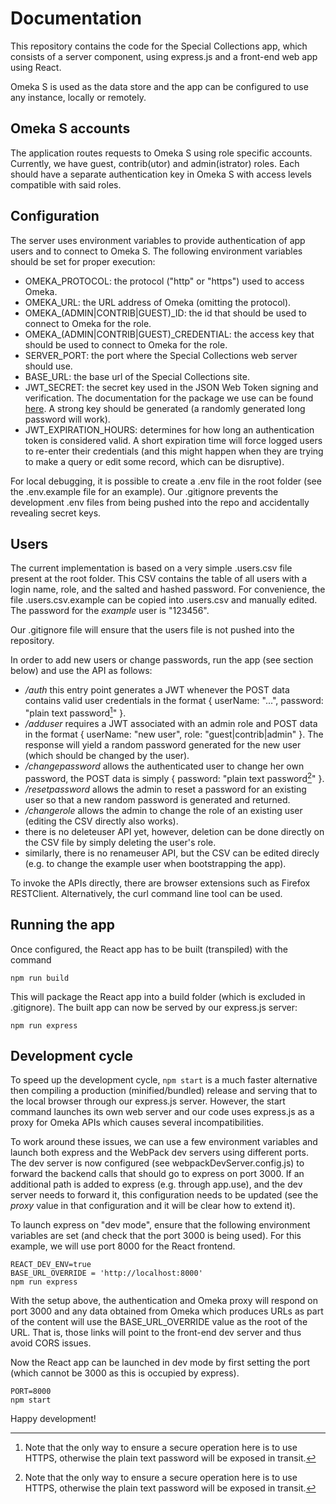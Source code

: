 # Documentation

This repository contains the code for the Special Collections app, which
consists of a server component, using express.js and a front-end web app using
React.

Omeka S is used as the data store and the app can be configured to use any
instance, locally or remotely.

## Omeka S accounts

The application routes requests to Omeka S using role specific accounts.
Currently, we have guest, contrib(utor) and admin(istrator) roles. Each should
have a separate authentication key in Omeka S with access levels compatible with
said roles.

## Configuration

The server uses environment variables to provide authentication of app users and
to connect to Omeka S. The following environment variables should be set for
proper execution:

- OMEKA_PROTOCOL: the protocol ("http" or "https") used to access Omeka.
- OMEKA_URL: the URL address of Omeka (omitting the protocol).
- OMEKA_(ADMIN|CONTRIB|GUEST)_ID: the id that should be used to connect to Omeka
  for the role.
- OMEKA_(ADMIN|CONTRIB|GUEST)_CREDENTIAL: the access key that should be used to
  connect to Omeka for the role.
- SERVER_PORT: the port where the Special Collections web server should use.
- BASE_URL: the base url of the Special Collections site.
- JWT_SECRET: the secret key used in the JSON Web Token signing and
  verification. The documentation for the package we use can be found
  [here](https://www.npmjs.com/package/jsonwebtoken). A strong key should be
  generated (a randomly generated long password will work).
- JWT_EXPIRATION_HOURS: determines for how long an authentication token is
  considered valid. A short expiration time will force logged users to re-enter
  their credentials (and this might happen when they are trying to make a query
  or edit some record, which can be disruptive).

For local debugging, it is possible to create a .env file in the root folder
(see the .env.example file for an example). Our .gitignore prevents the
development .env files from being pushed into the repo and accidentally
revealing secret keys.

## Users

The current implementation is based on a very simple .users.csv file present at
the root folder. This CSV contains the table of all users with a login name,
role, and the salted and hashed password. For convenience, the file
.users.csv.example can be copied into .users.csv and manually edited. The
password for the *example* user is "123456".

Our .gitignore file will ensure that the users file is not pushed into the
repository.

In order to add new users or change passwords, run the app (see section below)
and use the API as follows:

- */auth* this entry point generates a JWT whenever the POST data contains valid
  user credentials in the format { userName: "...", password: "plain text
  password[^1]" }.
- */adduser* requires a JWT associated with an admin role and POST data in the
  format { userName: "new user", role: "guest|contrib|admin" }. The response
  will yield a random password generated for the new user (which should be
  changed by the user).
- */changepassword* allows the authenticated user to change her own password,
  the POST data is simply { password: "plain text password[^1]" }.
- */resetpassword* allows the admin to reset a password for an existing user so
  that a new random password is generated and returned.
- */changerole* allows the admin to change the role of an existing user (editing
  the CSV directly also works).
- there is no deleteuser API yet, however, deletion can be done directly on the
  CSV file by simply deleting the user's role.
- similarly, there is no renameuser API, but the CSV can be edited direcly (e.g.
  to change the example user when bootstrapping the app).

[^1]: Note that the only way to ensure a secure operation here is to use HTTPS,
  otherwise the plain text password will be exposed in transit.

To invoke the APIs directly, there are browser extensions such as Firefox
RESTClient. Alternatively, the curl command line tool can be used.

## Running the app

Once configured, the React app has to be built (transpiled) with the command

```
npm run build
```

This will package the React app into a build folder (which is excluded in
.gitignore). The built app can now be served by our express.js server:

```
npm run express
```

## Development cycle

To speed up the development cycle, `npm start` is a much faster alternative then
compiling a production (minified/bundled) release and serving that to the local
browser through our express.js server. However, the start command launches its
own web server and our code uses express.js as a proxy for Omeka APIs which
causes several incompatibilities.

To work around these issues, we can use a few environment variables and launch
both express and the WebPack dev servers using different ports. The dev server
is now configured (see webpackDevServer.config.js) to forward the backend calls
that should go to express on port 3000. If an additional path is added to
express (e.g. through app.use), and the dev server needs to forward it, this
configuration needs to be updated (see the *proxy* value in that configuration
and it will be clear how to extend it).


To launch express on "dev mode", ensure that the following environment variables
are set (and check that the port 3000 is being used). For this example, we will
use port 8000 for the React frontend.

```
REACT_DEV_ENV=true
BASE_URL_OVERRIDE = 'http://localhost:8000'
npm run express
```

With the setup above, the authentication and Omeka proxy will respond on port
3000 and any data obtained from Omeka which produces URLs as part of the content
will use the BASE_URL_OVERRIDE value as the root of the URL. That is, those
links will point to the front-end dev server and thus avoid CORS issues.

Now the React app can be launched in dev mode by first setting the port (which
cannot be 3000 as this is occupied by express).

```
PORT=8000
npm start
```

Happy development!